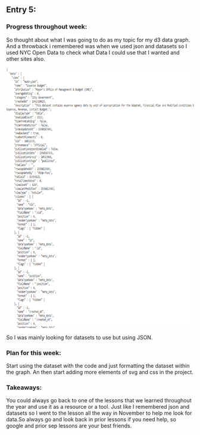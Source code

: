 ## Entry 5:

### Progress throughout week:

So thought about what I was going to do as my topic for my d3 data graph.
And a throwback i remembered was when we used json and datasets so I used NYC Open Data to check what Data I could use that I wanted and other sites also.
 <p align = "center">
  <img src = "jsondata.PNG" width="800" height="700">
</p>
 So I was mainly looking for datasets to use but using JSON.
 
### Plan for this week:

Start using the dataset with the code and just formatting the dataset within the graph. An then start adding more elements of svg and css in the project.


### Takeaways:

You could always go back to one of the lessons that we learned throughout the year and use it as a resource or a tool. Just like I remembered json and datasets so I went to the lesson all the way in November to help me look for data.So always go and look back in prior lessons if you need help, so google and prior sep lessons are your best friends.





